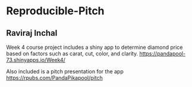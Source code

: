 # Reproducible-Pitch
## Raviraj Inchal 
Week 4 course project includes a shiny app to determine diamond price based on factors such as carat, cut, color, and clarity.
https://pandapool-73.shinyapps.io/Week4/

Also included is a pitch presentation for the app
https://rpubs.com/PandaPikapool/pitch
